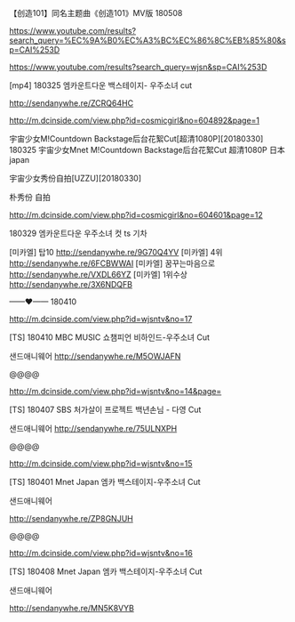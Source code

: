
【创造101】同名主题曲《创造101》MV版 180508


https://www.youtube.com/results?search_query=%EC%9A%B0%EC%A3%BC%EC%86%8C%EB%85%80&sp=CAI%253D

https://www.youtube.com/results?search_query=wjsn&sp=CAI%253D

[mp4] 180325 엠카운트다운 백스테이지- 우주소녀 cut

http://sendanywhe.re/ZCRQ64HC

http://m.dcinside.com/view.php?id=cosmicgirl&no=604892&page=1

宇宙少女M!Countdown Backstage后台花絮Cut[超清1080P][20180330]
180325 宇宙少女Mnet M!Countdown Backstage后台花絮Cut 超清1080P
日本  japan

宇宙少女秀份自拍[UZZU][20180330]

朴秀份  自拍  


http://m.dcinside.com/view.php?id=cosmicgirl&no=604601&page=12

180329 엠카운트다운 우주소녀 컷 ts 기차

[미카엘]
탑10 http://sendanywhe.re/9G70Q4YV
[미카엘]
4위 http://sendanywhe.re/6FCBWWAI
[미카엘]
꿈꾸는마음으로 http://sendanywhe.re/VXDL66YZ
[미카엘]
1위수상 http://sendanywhe.re/3X6NDQFB

——♥—— 180410

http://m.dcinside.com/view.php?id=wjsntv&no=17

[TS] 180410 MBC MUSIC 쇼챔피언 비하인드-우주소녀 Cut

샌드애니웨어
http://sendanywhe.re/M5OWJAFN

@@@@

http://m.dcinside.com/view.php?id=wjsntv&no=14&page=

[TS] 180407 SBS 처가살이 프로젝트 백년손님 - 다영 Cut

샌드애니웨어
http://sendanywhe.re/75ULNXPH

@@@@

http://m.dcinside.com/view.php?id=wjsntv&no=15

[TS] 180401 Mnet Japan 엠카 백스테이지-우주소녀 Cut

샌드애니웨어 

http://sendanywhe.re/ZP8GNJUH

@@@@

http://m.dcinside.com/view.php?id=wjsntv&no=16

[TS] 180408 Mnet Japan 엠카 백스테이지-우주소녀 Cut

샌드애니웨어 

http://sendanywhe.re/MN5K8VYB



